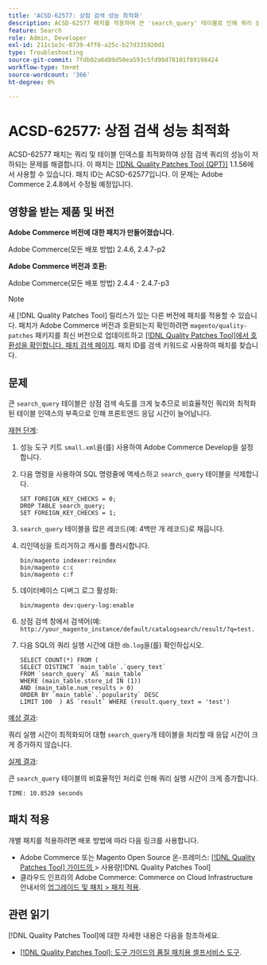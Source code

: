 ```yaml
---
title: 'ACSD-62577: 상점 검색 성능 최적화'
description: ACSD-62577 패치를 적용하여 큰 'search_query' 테이블로 인해 쿼리 실행이 느려져 상점 검색 성능이 저하되는 Adobe Commerce 문제를 해결합니다.
feature: Search
role: Admin, Developer
exl-id: 211c1e3c-0739-4ff6-a25c-b27d335920d1
type: Troubleshooting
source-git-commit: 7fdb02a6d89d50ea593c5fd99d78101f89198424
workflow-type: tm+mt
source-wordcount: '366'
ht-degree: 0%

---
```


# ACSD-62577: 상점 검색 성능 최적화

ACSD-62577 패치는 쿼리 및 테이블 인덱스를 최적화하여 상점 검색 쿼리의 성능이 저하되는 문제를 해결합니다. 이 패치는 [[!DNL Quality Patches Tool (QPT)]](/help/tools/quality-patches-tool/quality-patches-tool-to-self-serve-quality-patches.md) 1.1.56에서 사용할 수 있습니다. 패치 ID는 ACSD-62577입니다. 이 문제는 Adobe Commerce 2.4.8에서 수정될 예정입니다.

## 영향을 받는 제품 및 버전

**Adobe Commerce 버전에 대한 패치가 만들어졌습니다.**

Adobe Commerce(모든 배포 방법) 2.4.6, 2.4.7-p2

**Adobe Commerce 버전과 호환:**

Adobe Commerce(모든 배포 방법) 2.4.4 - 2.4.7-p3

>[!NOTE]
>
>새 [!DNL Quality Patches Tool] 릴리스가 있는 다른 버전에 패치를 적용할 수 있습니다. 패치가 Adobe Commerce 버전과 호환되는지 확인하려면 `magento/quality-patches` 패키지를 최신 버전으로 업데이트하고 [[!DNL Quality Patches Tool]에서 호환성을 확인합니다. 패치 검색 페이지](https://experienceleague.adobe.com/tools/commerce-quality-patches/index.html?lang=ko). 패치 ID를 검색 키워드로 사용하여 패치를 찾습니다.

## 문제

큰 `search_query` 테이블은 상점 검색 속도를 크게 늦추므로 비효율적인 쿼리와 최적화된 테이블 인덱스의 부족으로 인해 프론트엔드 응답 시간이 늘어납니다.

<u>재현 단계</u>:

1. 성능 도구 키트 `small.xml`을(를) 사용하여 Adobe Commerce Develop을 설정합니다.
1. 다음 명령을 사용하여 SQL 명령줄에 액세스하고 `search_query` 테이블을 삭제합니다.

   ```
   SET FOREIGN_KEY_CHECKS = 0;  
   DROP TABLE search_query;  
   SET FOREIGN_KEY_CHECKS = 1;  
   ```

1. `search_query` 테이블을 많은 레코드(예: 4백만 개 레코드)로 채웁니다.
1. 리인덱싱을 트리거하고 캐시를 플러시합니다.

   ```
   bin/magento indexer:reindex  
   bin/magento c:c  
   bin/magento c:f  
   ```

1. 데이터베이스 디버그 로그 활성화:

   ```
   bin/magento dev:query-log:enable  
   ```

1. 상점 검색 창에서 검색어(예:
   `http://your_magento_instance/default/catalogsearch/result/?q=test.`
1. 다음 SQL의 쿼리 실행 시간에 대한 `db.log`을(를) 확인하십시오.

   ```
   SELECT COUNT(*) FROM (  
   SELECT DISTINCT `main_table`.`query_text`  
   FROM `search_query` AS `main_table`  
   WHERE (main_table.store_id IN (1))  
   AND (main_table.num_results > 0)  
   ORDER BY `main_table`.`popularity` DESC  
   LIMIT 100  ) AS `result` WHERE (result.query_text = 'test')  
   ```

<u>예상 결과</u>:

쿼리 실행 시간이 최적화되어 대형 `search_query`개 테이블을 처리할 때 응답 시간이 크게 증가하지 않습니다.

<u>실제 결과</u>:

큰 `search_query` 테이블의 비효율적인 처리로 인해 쿼리 실행 시간이 크게 증가합니다.

```
TIME: 10.8520 seconds  
```

## 패치 적용

개별 패치를 적용하려면 배포 방법에 따라 다음 링크를 사용합니다.

* Adobe Commerce 또는 Magento Open Source 온-프레미스: [[!DNL Quality Patches Tool]  가이드의 ](/help/tools/quality-patches-tool/usage.md)> 사용량[!DNL Quality Patches Tool]
* 클라우드 인프라의 Adobe Commerce: Commerce on Cloud Infrastructure 안내서의 [업그레이드 및 패치 > 패치 적용](https://experienceleague.adobe.com/docs/commerce-cloud-service/user-guide/develop/upgrade/apply-patches.html?lang=ko).

## 관련 읽기

[!DNL Quality Patches Tool]에 대한 자세한 내용은 다음을 참조하세요.

* [[!DNL Quality Patches Tool]: 도구 가이드의 품질 패치용 셀프서비스 도구](/help/tools/quality-patches-tool/quality-patches-tool-to-self-serve-quality-patches.md).
